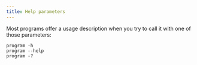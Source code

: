 ```yaml
---
title: Help parameters
---
```


Most programs offer a usage description when you try to call it with one of those parameters:

```
program -h
program --help
program -?
```